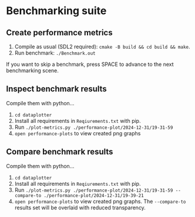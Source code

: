 # Benchmarking suite

## Create performance metrics
1. Compile as usual (SDL2 required): `cmake -B build && cd build && make`.
2. Run benchmark: `./Benchmark.out`

If you want to skip a benchmark, press SPACE to advance to the next benchmarking scene.

## Inspect benchmark results
Compile them with python...
1. `cd dataplotter`
2. Install all requirements in `Reqiurements.txt` with pip.
3. Run `./plot-metrics.py ./performance-plot/2024-12-31/19-31-59`
4. `open performance-plots` to view created png graphs

## Compare benchmark results
Compile them with python...
1. `cd dataplotter`
2. Install all requirements in `Reqiurements.txt` with pip.
3. Run `./plot-metrics.py ./performance-plot/2024-12-31/19-31-59 --compare-to ./performance-plot/2024-12-31/19-39-21`
4. `open performance-plots` to view created png graphs. The `--compare-to` results set will be overlaid with reduced transparency.

